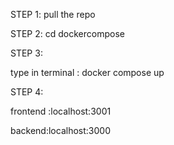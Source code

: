 STEP 1:
  pull the repo


STEP 2:
  cd dockercompose

  
STEP 3:

  type in terminal : docker compose up

  
STEP 4:

  frontend :localhost:3001
  
  backend:localhost:3000
